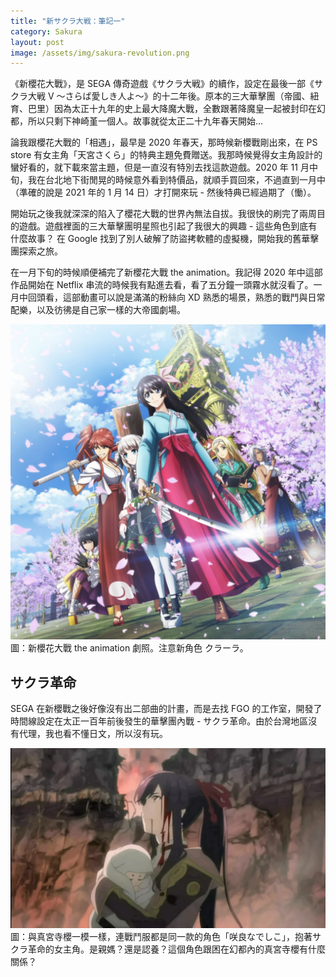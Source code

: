 ```yaml
---
title: "新サクラ大戦：筆記一"
category: Sakura
layout: post
image: /assets/img/sakura-revolution.png
---
```


《新櫻花大戰》，是 SEGA 傳奇遊戲《サクラ大戦》的續作，設定在最後一部《サクラ大戦 V 〜さらば愛しき人よ〜》的十二年後。原本的三大華擊團（帝國、紐育、巴里）因為太正十九年的史上最大降魔大戰，全數跟著降魔皇一起被封印在幻都，所以只剩下神崎堇一個人。故事就從太正二十九年春天開始...

論我跟櫻花大戰的「相遇」，最早是 2020 年春天，那時候新櫻戰剛出來，在 PS store 有女主角「天宮さくら」的特典主題免費贈送。我那時候覺得女主角設計的蠻好看的，就下載來當主題，但是一直沒有特別去找這款遊戲。2020 年 11 月中旬，我在台北地下街閒晃的時候意外看到特價品，就順手買回來，不過直到一月中（準確的說是 2021 年的 1 月 14 日）才打開來玩 - 然後特典已經過期了（慟）。

開始玩之後我就深深的陷入了櫻花大戰的世界內無法自拔。我很快的刷完了兩周目的遊戲。遊戲裡面的三大華擊團明星照也引起了我很大的興趣 - 這些角色到底有什麼故事？ 在 Google 找到了別人破解了防盜拷軟體的虛擬機，開始我的舊華擊團探索之旅。

在一月下旬的時候順便補完了新櫻花大戰 the animation。我記得 2020 年中這部作品開始在 Netflix 串流的時候我有點進去看，看了五分鐘一頭霧水就沒看了。一月中回頭看，這部動畫可以說是滿滿的粉絲向 XD 熟悉的場景，熟悉的戰鬥與日常配樂，以及彷彿是自己家一樣的大帝國劇場。

![the animation](/assets/img/shin-sakura-taisen.png)
圖：新櫻花大戰 the animation 劇照。注意新角色 クラーラ。

## サクラ革命

SEGA 在新櫻戰之後好像沒有出二部曲的計畫，而是去找 FGO 的工作室，開發了時間線設定在太正一百年前後發生的華擊團內戰 - サクラ革命。由於台灣地區沒有代理，我也看不懂日文，所以沒有玩。

![咲良なでしこ](/assets/img/sakura-revolution.png)
圖：與真宮寺櫻一模一樣，連戰鬥服都是同一款的角色「咲良なでしこ」，抱著サクラ革命的女主角。是親媽？還是認養？這個角色跟困在幻都內的真宮寺櫻有什麼關係？
